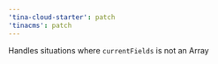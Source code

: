 ```yaml
---
'tina-cloud-starter': patch
'tinacms': patch
---
```


Handles situations where `currentFields` is not an Array
